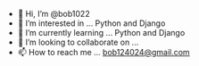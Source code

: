- 👋 Hi, I’m @bob1022
- 👀 I’m interested in ... Python and Django
- 🌱 I’m currently learning ... Python and Django
- 💞️ I’m looking to collaborate on ...
- 📫 How to reach me ... bob124024@gmail.com

<!---
bob1022/bob1022 is a ✨ special ✨ repository because its `README.md` (this file) appears on your GitHub profile.
You can click the Preview link to take a look at your changes.
--->
